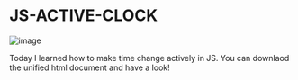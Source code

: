 # JS-ACTIVE-CLOCK

![image](https://github.com/user-attachments/assets/e1d85476-3d33-41dc-9fc1-c6671bbb3d4f)

Today I learned how to make time change actively in JS. You can downlaod the unified html document and have a look!


